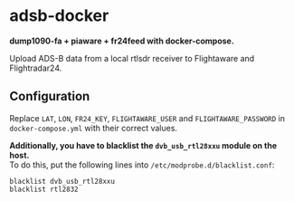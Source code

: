 # adsb-docker
**dump1090-fa + piaware + fr24feed with docker-compose.**

Upload ADS-B data from a local rtlsdr receiver to Flightaware and Flightradar24.

## Configuration
Replace `LAT`, `LON`, `FR24_KEY`, `FLIGHTAWARE_USER` and `FLIGHTAWARE_PASSWORD` in `docker-compose.yml` with their correct values.

**Additionally, you have to blacklist the `dvb_usb_rtl28xxu` module on the host.**  
To do this, put the following lines into `/etc/modprobe.d/blacklist.conf`:
```
blacklist dvb_usb_rtl28xxu
blacklist rtl2832
```
